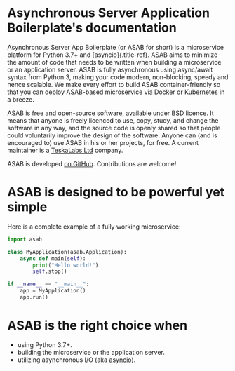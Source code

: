 # Asynchronous Server Application Boilerplate\'s documentation


Asynchronous Server App Boilerplate (or ASAB for short) is a
microservice platform for Python 3.7+ and [asyncio]{.title-ref}. ASAB
aims to minimize the amount of code that needs to be written when
building a microservice or an application server. ASAB is fully
asynchronous using async/await syntax from Python 3, making your code
modern, non-blocking, speedy and hence scalable. We make every effort to
build ASAB container-friendly so that you can deploy ASAB-based
microservice via Docker or Kubernetes in a breeze.

ASAB is free and open-source software, available under BSD licence. It
means that anyone is freely licenced to use, copy, study, and change the
software in any way, and the source code is openly shared so that people
could voluntarily improve the design of the software. Anyone can (and is
encouraged to) use ASAB in his or her projects, for free. A current
maintainer is a [TeskaLabs Ltd](https://teskalabs.com) company.

ASAB is developed [on GitHub](https://github.com/TeskaLabs/asab/).
Contributions are welcome!

# ASAB is designed to be powerful yet simple


Here is a complete example of a fully working microservice:

``` python
import asab

class MyApplication(asab.Application):
    async def main(self):
        print("Hello world!")
        self.stop()

if __name__ == "__main__":
    app = MyApplication()
    app.run()
```

# ASAB is the right choice when

- using Python 3.7+.
- building the microservice or the application server.
- utilizing asynchronous I/O (aka [asyncio](https://docs.python.org/3/library/asyncio.html)).
